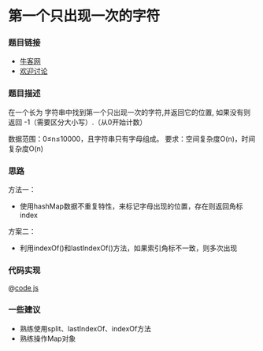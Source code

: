 
# 第一个只出现一次的字符




### 题目链接

- [牛客网](https://www.nowcoder.com/practice/1c82e8cf713b4bbeb2a5b31cf5b0417c)
- [欢迎讨论]()

### 题目描述

在一个长为 字符串中找到第一个只出现一次的字符,并返回它的位置, 如果没有则返回 -1（需要区分大小写）.（从0开始计数）

数据范围：0≤n≤10000，且字符串只有字母组成。
要求：空间复杂度O(n)，时间复杂度O(n)


### 思路

方法一：
- 使用hashMap数据不重复特性，来标记字母出现的位置，存在则返回角标index


方案二：

- 利用indexOf()和lastIndexOf()方法，如果索引角标不一致，则多次出现



### 代码实现

@[code js](@code/algorithm/剑指/数组和矩阵/FirstNotRepeatingChar.js)

### 一些建议

- 熟练使用split、lastIndexOf、indexOf方法
- 熟练操作Map对象
